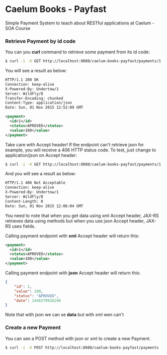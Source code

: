 # Caelum Books - Payfast
Simple Payment System to teach about RESTful applications at Caelum - SOA Course

### Retrieve Payment by id code

You can you **curl** command to retrieve some payment from its id code:

```bash
$ curl -i -X GET http://localhost:8080/caelum-books-payfast/payments/1 -H "Accept: application/xml"
```

You will see a result as below:

```xml
HTTP/1.1 200 OK
Connection: keep-alive
X-Powered-By: Undertow/1
Server: WildFly/8
Transfer-Encoding: chunked
Content-Type: application/json
Date: Sun, 01 Nov 2015 12:52:09 GMT

<payment>
  <id>1</id>
  <status>APROVED</status>
  <value>100</value>
</payment>
```

Take care with Accept header! If the endpoint can't retrieve json for example, you will receive a 406 HTTP status code.
To test, just change to application/json on Accept header:

```bash
$ curl -i -X GET http://localhost:8080/caelum-books-payfast/payments/1 -H "Accept: application/json"
```

And you will see a result as below:

```bash
HTTP/1.1 406 Not Acceptable
Connection: keep-alive
X-Powered-By: Undertow/1
Server: WildFly/8
Content-Length: 0
Date: Sun, 01 Nov 2015 12:06:04 GMT
```

You need to note that when you get data using xml Accept header, JAX-RS retrieves data using methods but when you use json Accept header, JAX-RS uses fields. 

Calling payment endpoint with **xml** Accept header will return this:

```xml
<payment>
  <id>1</id>
  <status>APROVED</status>
  <value>100</value>
</payment>
```

Calling payment endpoint with **json** Accept header will return this:

```json
{
    "id": 1,
    "value": 100,
    "status": "APROVED",
    "date": 1446379926296
}
```

Note that with json we can se **data** but with xml wen can't


### Create a new Payment

You can sen a POST method with json or xml to create a new Payment.

```bash
$ curl -i -X POST http://localhost:8080/caelum-books-payfast/payments -d "<payment><status>PENDING</status><value>600</value></payment>" -H "Content-Type: application/xml"
```

